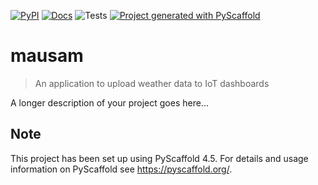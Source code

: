 <!-- These are examples of badges you might want to add to your README:
     please update the URLs accordingly

[![Built Status](https://api.cirrus-ci.com/github/<USER>/mausam.svg?branch=main)](https://cirrus-ci.com/github/<USER>/mausam)
[![ReadTheDocs](https://readthedocs.org/projects/mausam/badge/?version=latest)](https://mausam.readthedocs.io/en/stable/)
[![Coveralls](https://img.shields.io/coveralls/github/<USER>/mausam/main.svg)](https://coveralls.io/r/<USER>/mausam)
[![PyPI-Server](https://img.shields.io/pypi/v/mausam.svg)](https://pypi.org/project/mausam/)
[![Conda-Forge](https://img.shields.io/conda/vn/conda-forge/mausam.svg)](https://anaconda.org/conda-forge/mausam)
[![Monthly Downloads](https://pepy.tech/badge/mausam/month)](https://pepy.tech/project/mausam)
[![Twitter](https://img.shields.io/twitter/url/http/shields.io.svg?style=social&label=Twitter)](https://twitter.com/mausam)
-->

[![PyPI](https://img.shields.io/pypi/v/mausam.svg)](https://pypi.org/project/mausam/)
[![Docs](https://readthedocs.org/projects/mausam/badge/?version=latest)](https://mausam.readthedocs.io/en/stable/)
![Tests](https://github.com/m-anish/mausam/actions/workflows/ci.yml/badge.svg)
[![Project generated with PyScaffold](https://img.shields.io/badge/-PyScaffold-005CA0?logo=pyscaffold)](https://pyscaffold.org/)

# mausam

> An application to upload weather data to IoT dashboards

A longer description of your project goes here...


<!-- pyscaffold-notes -->

## Note

This project has been set up using PyScaffold 4.5. For details and usage
information on PyScaffold see https://pyscaffold.org/.
